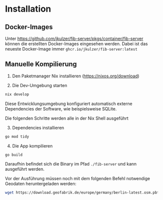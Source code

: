 # Installation

## Docker-Images

Unter https://github.com/jkulzer/fib-server/pkgs/container/fib-server können die erstellten Docker-Images eingesehen werden. Dabei ist das neueste Docker-Image immer `ghcr.io/jkulzer/fib-server:latest`

## Manuelle Kompilierung

1. Den Paketmanager Nix installieren (https://nixos.org/download)

2. Die Dev-Umgebung starten
```bash
nix develop
```
Diese Entwicklungsumgebung konfiguriert automatisch externe Dependencies der Software, wie beispielsweise SQLite.

Die folgenden Schritte werden alle in der Nix Shell ausgeführt

3. Dependencies installieren

```bash
go mod tidy
```

4. Die App kompilieren

```bash
go build
```

Daraufhin befindet sich die Binary im Pfad `./fib-server` und kann ausgeführt werden.

Vor der Ausführung müssen noch mit dem folgenden Befehl notwendige Geodaten heruntergeladen werden:

```bash
wget https://download.geofabrik.de/europe/germany/berlin-latest.osm.pbf
```
